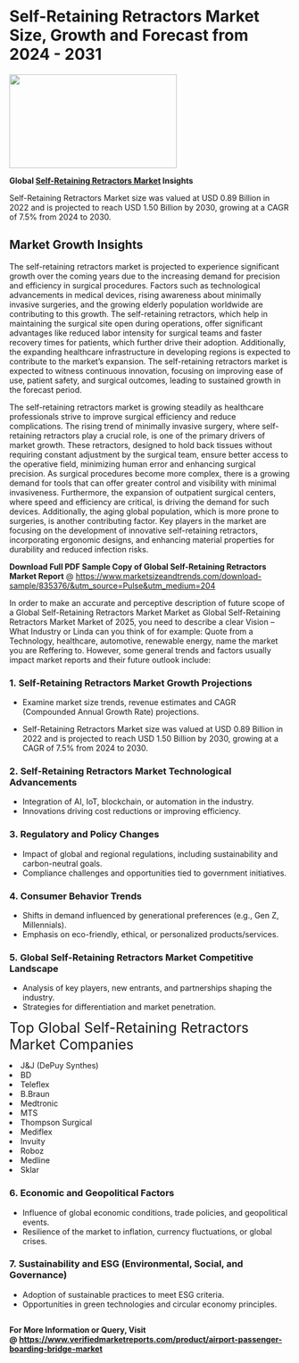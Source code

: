 <H1>Self-Retaining Retractors Market Size, Growth and Forecast from 2024 - 2031</H1><img class="aligncenter size-medium wp-image-584254" src="https://thirdeyenews.in/wp-content/uploads/2024/09/Global-Market-Research-300x168.jpeg" alt="" width="300" height="168" /><p><strong>Global&nbsp;<a href="https://www.marketsizeandtrends.com/download-sample/835376/&amp;utm_source=Pulse&amp;utm_medium=204">Self-Retaining Retractors Market</a> Insights</strong></p><p>Self-Retaining Retractors Market size was valued at USD 0.89 Billion in 2022 and is projected to reach USD 1.50 Billion by 2030, growing at a CAGR of 7.5% from 2024 to 2030.</p><p><h2>Market Growth Insights</h2> <p>The self-retaining retractors market is projected to experience significant growth over the coming years due to the increasing demand for precision and efficiency in surgical procedures. Factors such as technological advancements in medical devices, rising awareness about minimally invasive surgeries, and the growing elderly population worldwide are contributing to this growth. The self-retaining retractors, which help in maintaining the surgical site open during operations, offer significant advantages like reduced labor intensity for surgical teams and faster recovery times for patients, which further drive their adoption. Additionally, the expanding healthcare infrastructure in developing regions is expected to contribute to the market’s expansion. The self-retaining retractors market is expected to witness continuous innovation, focusing on improving ease of use, patient safety, and surgical outcomes, leading to sustained growth in the forecast period. </p> <p>The self-retaining retractors market is growing steadily as healthcare professionals strive to improve surgical efficiency and reduce complications. The rising trend of minimally invasive surgery, where self-retaining retractors play a crucial role, is one of the primary drivers of market growth. These retractors, designed to hold back tissues without requiring constant adjustment by the surgical team, ensure better access to the operative field, minimizing human error and enhancing surgical precision. As surgical procedures become more complex, there is a growing demand for tools that can offer greater control and visibility with minimal invasiveness. Furthermore, the expansion of outpatient surgical centers, where speed and efficiency are critical, is driving the demand for such devices. Additionally, the aging global population, which is more prone to surgeries, is another contributing factor. Key players in the market are focusing on the development of innovative self-retaining retractors, incorporating ergonomic designs, and enhancing material properties for durability and reduced infection risks. </p><p><span class=""><strong>Download Full PDF Sample Copy of Global Self-Retaining Retractors Market Report</strong> @ <a href="https://www.marketsizeandtrends.com/download-sample/835376/&amp;utm_source=Pulse&amp;utm_medium=204" target="_blank">https://www.marketsizeandtrends.com/download-sample/835376/&amp;utm_source=Pulse&amp;utm_medium=204</a></span></p><p>In order to make an accurate and perceptive description of future scope of a Global&nbsp;Self-Retaining Retractors Market Market as Global&nbsp;Self-Retaining Retractors Market Market of 2025, you need to describe a clear Vision &ndash; What Industry or Linda can you think of for example: Quote from a Technology, healthcare, automotive, renewable energy, name the market you are Reffering to. However, some general trends and factors usually impact market reports and their future outlook include:</p><h3>1.&nbsp;<strong>Self-Retaining Retractors Market Growth Projections</strong></h3><ul><li>Examine market size trends, revenue estimates and CAGR (Compounded Annual Growth Rate) projections.</li><li><p>Self-Retaining Retractors Market size was valued at USD 0.89 Billion in 2022 and is projected to reach USD 1.50 Billion by 2030, growing at a CAGR of 7.5% from 2024 to 2030.</p></li></ul><h3>2.&nbsp;<strong>Self-Retaining Retractors Market Technological Advancements</strong></h3><ul><li>Integration of AI, IoT, blockchain, or automation in the industry.</li><li>Innovations driving cost reductions or improving efficiency.</li></ul><h3>3.&nbsp;<strong>Regulatory and Policy Changes</strong></h3><ul><li>Impact of global and regional regulations, including sustainability and carbon-neutral goals.</li><li>Compliance challenges and opportunities tied to government initiatives.</li></ul><h3>4.&nbsp;<strong>Consumer Behavior Trends</strong></h3><ul><li>Shifts in demand influenced by generational preferences (e.g., Gen Z, Millennials).</li><li>Emphasis on eco-friendly, ethical, or personalized products/services.</li></ul><h3>5.&nbsp;<strong>Global Self-Retaining Retractors Market Competitive Landscape</strong></h3><ul><li>Analysis of key players, new entrants, and partnerships shaping the industry.</li><li>Strategies for differentiation and market penetration.</li></ul><p data-pm-slice="1 1 []"><span style="color: inherit; font-family: inherit; font-size: 25px;">Top Global Self-Retaining Retractors Market Companies</span></p><div class="" data-test-id=""><p><li>J&J (DePuy Synthes)</li><li> BD</li><li> Teleflex</li><li> B.Braun</li><li> Medtronic</li><li> MTS</li><li> Thompson Surgical</li><li> Mediflex</li><li> Invuity</li><li> Roboz</li><li> Medline</li><li> Sklar</li></p></div><h3>6.&nbsp;<strong>Economic and Geopolitical Factors</strong></h3><ul><li>Influence of global economic conditions, trade policies, and geopolitical events.</li><li>Resilience of the market to inflation, currency fluctuations, or global crises.</li></ul><h3>7.&nbsp;<strong>Sustainability and ESG (Environmental, Social, and Governance)</strong></h3><ul><li>Adoption of sustainable practices to meet ESG criteria.</li><li>Opportunities in green technologies and circular economy principles.</li></ul><h2><strong style="font-size: 14px;">For More Information or Query, Visit @&nbsp;</strong><a style="background-color: #ffffff; font-size: 14px;" href="https://www.marketsizeandtrends.com/report/self-retaining-retractors-market/" target="_blank">https://www.verifiedmarketreports.com/product/airport-passenger-boarding-bridge-market</a></h2>
